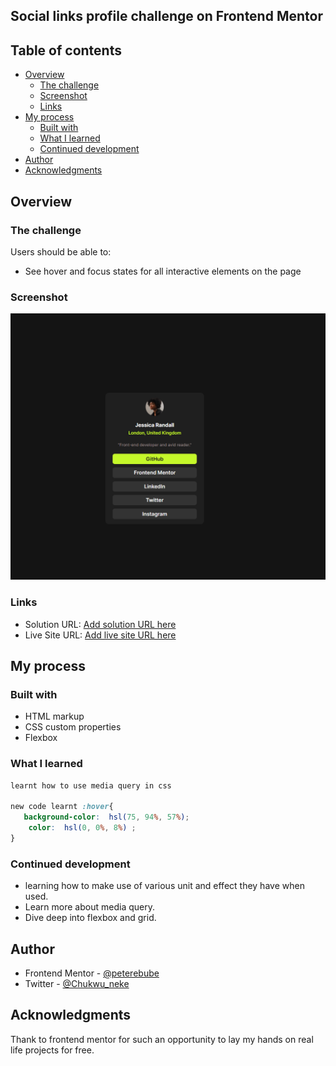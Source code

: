 ## Social links profile challenge on Frontend Mentor

## Table of contents
- [Overview](#overview)
  - [The challenge](#the-challenge)
  - [Screenshot](#screenshot)
  - [Links](#links)
- [My process](#my-process)
  - [Built with](#built-with)
  - [What I learned](#what-i-learned)
  - [Continued development](#continued-development)
- [Author](#author)
- [Acknowledgments](#acknowledgments)

## Overview

### The challenge

Users should be able to:

- See hover and focus states for all interactive elements on the page

### Screenshot

![](../social-links-profile-main/assets/images/ACTIVE%20STATE.png)
[](./assets/images/DESKTOP%20VIEW.png)
[](./assets/images/MOBILEVIEW.png)


### Links

- Solution URL: [Add solution URL here](https://your-solution-url.com)
- Live Site URL: [Add live site URL here](https://your-live-site-url.com)

## My process

### Built with

- HTML markup
- CSS custom properties
- Flexbox


### What I learned

```css
learnt how to use media query in css 

new code learnt :hover{
   background-color:  hsl(75, 94%, 57%);
    color:  hsl(0, 0%, 8%) ;
}
```



### Continued development

- learning how to make use of various unit and effect they have when used.
- Learn more about media query.
- Dive deep into flexbox and grid.


## Author

- Frontend Mentor - [@peterebube](https://www.frontendmentor.io/profile/yourusername)
- Twitter - [@Chukwu_neke](https://www.twitter.com/yourusername)



## Acknowledgments

Thank to frontend mentor for such an opportunity to lay my hands on real life projects for free.

